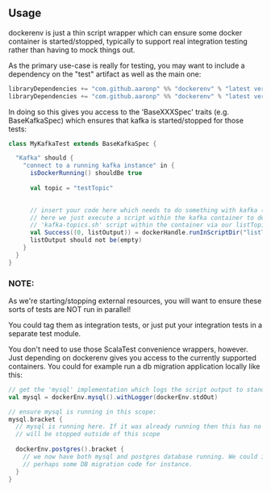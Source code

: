## Usage

dockerenv is just a thin script wrapper which can ensure some docker container is started/stopped, typically to support real integration testing rather than
having to mock things out.

As the primary use-case is really for testing, you may want to include a dependency on the "test" artifact as well as the main one:

```scala
libraryDependencies += "com.github.aaronp" %% "dockerenv" % "latest version" % "test" classifier "tests"
libraryDependencies += "com.github.aaronp" %% "dockerenv" % "latest version" % "test" 
``` 

 
In doing so this gives you access to the 'BaseXXXSpec' traits (e.g. BaseKafkaSpec) which ensures that kafka is started/stopped for those tests:

```scala
class MyKafkaTest extends BaseKafkaSpec {

  "Kafka" should {
    "connect to a running kafka instance" in {
      isDockerRunning() shouldBe true
 
      val topic = "testTopic"
  

      // insert your code here which needs to do something with kafka (e.g. publish/consume some data)
      // here we just execute a script within the kafka container to demonstrate it's running by invoking 
      // 'kafka-topics.sh' script within the container via our listTopics.sh wrapper 
      val Success((0, listOutput)) = dockerHandle.runInScriptDir("listTopics.sh")
      listOutput should not be(empty)
    }
  }
}
```

### NOTE: 
As we're starting/stopping external resources, you will want to ensure these sorts of tests are NOT run in parallel!

You could tag them as integration tests, or just put your integration tests in a separate test module.

You don't need to use those ScalaTest convenience wrappers, however. Just depending on dockerenv gives you access to the currently
supported containers. You could for example run a db migration application locally like this: 

```scala
// get the 'mysql' implementation which logs the script output to standard out:
val mysql = dockerEnv.mysql().withLogger(dockerEnv.stdOut)

// ensure mysql is running in this scope:
mysql.bracket { 
  // mysql is running here. If it was already running then this has no effect - if it wasn't then mysql was started and 
  // will be stopped outside of this scope 
  
  dockerEnv.postgres().bracket {
    // we now have both mysql and postgres database running. We could invoke now run our app here - 
    // perhaps some DB migration code for instance.
  }
}
```